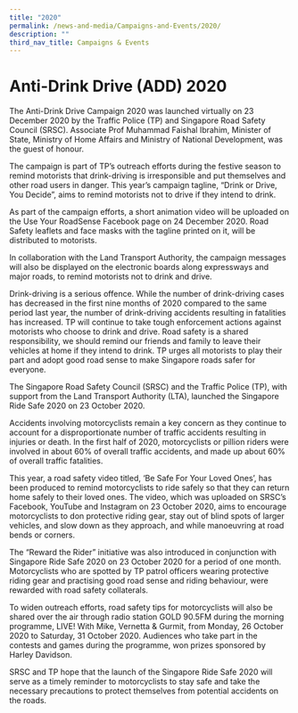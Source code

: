 ```yaml
---
title: "2020"
permalink: /news-and-media/Campaigns-and-Events/2020/
description: ""
third_nav_title: Campaigns & Events
---
```

Anti-Drink Drive (ADD) 2020
==================


The Anti-Drink Drive Campaign 2020 was launched virtually on 23 December 2020 by the Traffic Police (TP) and Singapore Road Safety Council (SRSC). Associate Prof Muhammad Faishal Ibrahim, Minister of State, Ministry of Home Affairs and Ministry of National Development, was the guest of honour.

The campaign is part of TP’s outreach efforts during the festive season to remind motorists that drink-driving is irresponsible and put themselves and other road users in danger. This year’s campaign tagline, “Drink or Drive, You Decide”, aims to remind motorists not to drive if they intend to drink.

As part of the campaign efforts, a short animation video will be uploaded on the Use Your RoadSense Facebook page on 24 December 2020. Road Safety leaflets and face masks with the tagline printed on it, will be distributed to motorists.

In collaboration with the Land Transport Authority, the campaign messages will also be displayed on the electronic boards along expressways and major roads, to remind motorists not to drink and drive.

Drink-driving is a serious offence. While the number of drink-driving cases has decreased in the first nine months of 2020 compared to the same period last year, the number of drink-driving accidents resulting in fatalities has increased. TP will continue to take tough enforcement actions against motorists who choose to drink and drive. Road safety is a shared responsibility, we should remind our friends and family to leave their vehicles at home if they intend to drink. TP urges all motorists to play their part and adopt good road sense to make Singapore roads safer for everyone.

The Singapore Road Safety Council (SRSC) and the Traffic Police (TP), with support from the Land Transport Authority (LTA), launched the Singapore Ride Safe 2020 on 23 October 2020.

Accidents involving motorcyclists remain a key concern as they continue to account for a disproportionate number of traffic accidents resulting in injuries or death. In the first half of 2020, motorcyclists or pillion riders were involved in about 60% of overall traffic accidents, and made up about 60% of overall traffic fatalities.

This year, a road safety video titled, ‘Be Safe For Your Loved Ones’, has been produced to remind motorcyclists to ride safely so that they can return home safely to their loved ones. The video, which was uploaded on SRSC’s Facebook, YouTube and Instagram on 23 October 2020, aims to encourage motorcyclists to don protective riding gear, stay out of blind spots of larger vehicles, and slow down as they approach, and while manoeuvring at road bends or corners.

The “Reward the Rider” initiative was also introduced in conjunction with Singapore Ride Safe 2020 on 23 October 2020 for a period of one month. Motorcyclists who are spotted by TP patrol officers wearing protective riding gear and practising good road sense and riding behaviour, were rewarded with road safety collaterals.

To widen outreach efforts, road safety tips for motorcyclists will also be shared over the air through radio station GOLD 90.5FM during the morning programme, LIVE! With Mike, Vernetta & Gurmit, from Monday, 26 October 2020 to Saturday, 31 October 2020. Audiences who take part in the contests and games during the programme, won prizes sponsored by Harley Davidson.

SRSC and TP hope that the launch of the Singapore Ride Safe 2020 will serve as a timely reminder to motorcyclists to stay safe and take the necessary precautions to protect themselves from potential accidents on the roads.